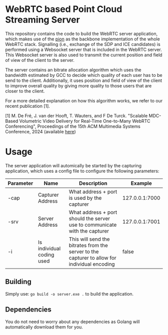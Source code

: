 # WebRTC based Point Cloud Streaming Server
This repository contains the code to build the WebRTC server application, which makes use of the [pion](https://github.com/pion/webrtc) as the backbone implementation of the whole WebRTC stack. Signalling (i.e., exchange of the SDP and ICE candidates) is performed using a Websocket server that is included in the WebRTC server. This Websocket server is also used to transmit the current position and field of view of the client to the server.

The server contains an bitrate allocation algorithm which uses the bandwidth estimated by GCC to decide which quality of each user has to be send to the client. Additionally, it uses position and field of view of the client to improve overall quality by giving more quality to those users that are closer to the client.

For a more detailed explanation on how this algorithm works, we refer to our recent publication [1].

[1] M. De Fré, J. van der Hooft, T. Wauters, and F De Turck. "Scalable MDC-Based Volumetric Video Delivery for Real-Time One-to-Many WebRTC Conferencing", Proceedings of the 15th ACM Multimedia Systems Conference, 2024 (available [here](https://backoffice.biblio.ugent.be/download/01HW2J66EZD49XQD2P94JBXHKR/01HW2J8F937QNC36XHZEBRHE8K))

# Usage
The  server application will automically be started by the capturing application, which uses a config file to configure the following parameters:

| **Parameter** | **Name**           | **Description**                                                          | **Example**    |
|---------------|--------------------|--------------------------------------------------------------------------|----------------|
| -cap            | Capturer Address          | What address + port is used by the capturer        | 127.0.0.1:7000   |
| -srv            | Server Address         | What address + port should the server use to communicate with the capturer | 127.0.0.1:7001          |
| -i            | Is individual coding used  | This will send the bitrates from the server to the capturer to allow for individual encoding | false

## Building
Simply use: `go build -o server.exe .` to build the application.


## Dependencies
You do not need to worry about any dependencies as Golang will automatically download them for you.